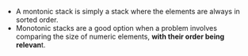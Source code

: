 * A montonic stack is simply a stack where the elements are always in sorted order.
* Monotonic stacks are a good option when a problem involves comparing the size of numeric elements, **with their order being relevan**t.